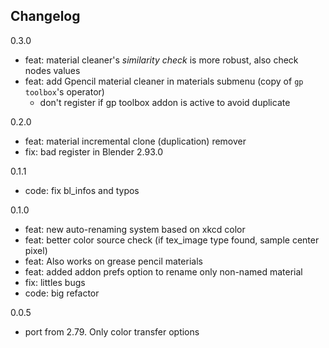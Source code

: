## Changelog

0.3.0

- feat: material cleaner's _similarity check_ is more robust, also check nodes values
- feat: add Gpencil material cleaner in materials submenu (copy of `gp toolbox`'s operator)
    - don't register if gp toolbox addon is active to avoid duplicate

0.2.0

- feat: material incremental clone (duplication) remover
- fix: bad register in Blender 2.93.0

0.1.1

- code: fix bl_infos and typos

0.1.0

- feat: new auto-renaming system based on xkcd color
- feat: better color source check (if tex_image type found, sample center pixel)
- feat: Also works on grease pencil materials
- feat: added addon prefs option to rename only non-named material
- fix:  littles bugs
- code: big refactor

0.0.5

- port from 2.79. Only color transfer options